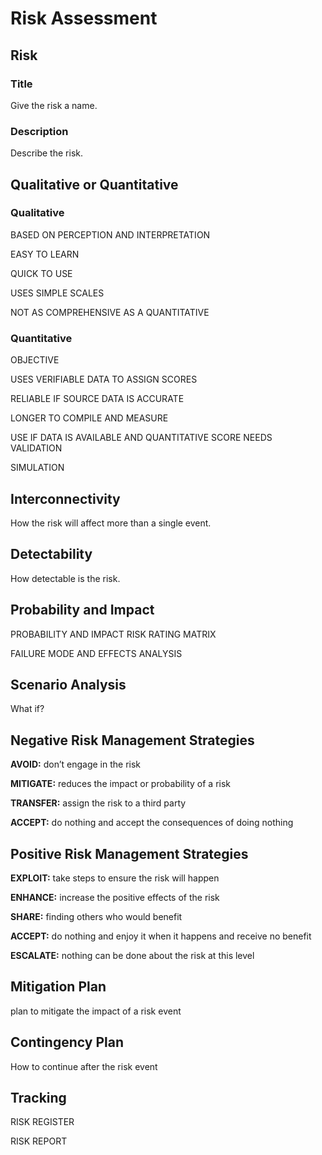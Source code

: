 # Risk Assessment

## Risk

### Title

Give the risk a name.

### Description

Describe the risk.

## Qualitative or Quantitative

### Qualitative

BASED ON PERCEPTION AND INTERPRETATION

EASY TO LEARN

QUICK TO USE

USES SIMPLE SCALES

NOT AS COMPREHENSIVE AS A QUANTITATIVE

### Quantitative

OBJECTIVE

USES VERIFIABLE DATA TO ASSIGN SCORES

RELIABLE IF SOURCE DATA IS ACCURATE

LONGER TO COMPILE AND MEASURE

USE IF DATA IS AVAILABLE AND QUANTITATIVE SCORE NEEDS VALIDATION

SIMULATION

## Interconnectivity

How the risk will affect more than a single event.

## Detectability

How detectable is the risk.

## Probability and Impact

PROBABILITY AND IMPACT RISK RATING MATRIX

FAILURE MODE AND EFFECTS ANALYSIS

## Scenario Analysis

What if?

## Negative Risk Management Strategies

**AVOID:** don’t engage in the risk

**MITIGATE:** reduces the impact or probability of a risk

**TRANSFER:** assign the risk to a third party

**ACCEPT:** do nothing and accept the consequences of doing nothing

## Positive Risk Management Strategies

**EXPLOIT:** take steps to ensure the risk will happen

**ENHANCE:** increase the positive effects of the risk

**SHARE:** finding others who would benefit

**ACCEPT:** do nothing and enjoy it when it happens and receive no benefit

**ESCALATE:** nothing can be done about the risk at this level

## Mitigation Plan

plan to mitigate the impact of a risk event

## Contingency Plan

How to continue after the risk event

## Tracking

RISK REGISTER

RISK REPORT
